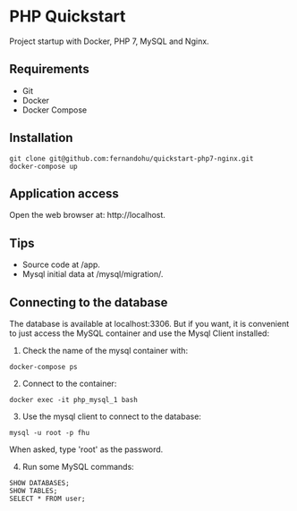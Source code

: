 # PHP Quickstart

Project startup with Docker, PHP 7, MySQL and Nginx.

## Requirements

- Git
- Docker
- Docker Compose

## Installation

```
git clone git@github.com:fernandohu/quickstart-php7-nginx.git 
docker-compose up
```

## Application access

Open the web browser at: http://localhost.

## Tips

- Source code at /app.
- Mysql initial data at /mysql/migration/.

## Connecting to the database

The database is available at localhost:3306. But if you want, it is convenient to just access the MySQL container and use the Mysql Client installed: 

1) Check the name of the mysql container with:

```
docker-compose ps
```

2) Connect to the container:

```
docker exec -it php_mysql_1 bash
```

3) Use the mysql client to connect to the database: 

```
mysql -u root -p fhu
```

When asked, type 'root' as the password.

4) Run some MySQL commands:
```
SHOW DATABASES;
SHOW TABLES;
SELECT * FROM user;
```


